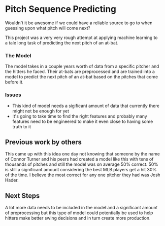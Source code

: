 # Pitch Sequence Predicting
Wouldn't it be awesome if we could have a reliable source to go to when guessing upon what pitch will come next?

This project was a very very rough attempt at applying machine learning to a tale long task of predicting the next pitch of an at-bat. 

### The Model
The model takes in a couple years worth of data from a specific pitcher and the hitters he faced. Their at-bats are preprocessed and are trained into a model to predict the next pitch of an at-bat based on the pitches that come before it.

### Issues
- This kind of model needs a sigificant amount of data that currently there might not be enough for yet
- It's going to take time to find the right features and probably many features need to be engineered to make it even close to having some truth to it

## Previous work by others
This came up with this idea one day not knowing that someone by the name of Connor Turner and his peers had created a model like this with tens of thousands of pitches and still the model was on average 50% correct. 50% is still a significant amount considering the best
MLB players get a hit 30% of the time. I believe the most correct for any one pitcher they had was Josh Hader.

## Next Steps
A lot more data needs to be included in the model and a significant amount of preprocessing but this type of model could potentially be used to help hitters make better swing decisions and in turn create more production.
